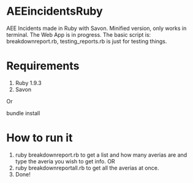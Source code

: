 AEEincidentsRuby
================

AEE Incidents made in Ruby with Savon. Minified version, only works in terminal. The Web App is in progress.
The basic script is: breakdownreport.rb, testing_reports.rb is just for testing things.

Requirements
============

1. Ruby 1.9.3
2. Savon

Or

bundle install

How to run it
===========

1. ruby breakdownreport.rb to get a list and how many averias are and type the averia you wish to get info.
OR 
2. ruby breakdownreportall.rb to get all the averias at once.
3. Done!


